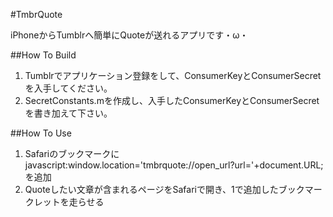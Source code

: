 #TmbrQuote

iPhoneからTumblrへ簡単にQuoteが送れるアプリです・ω・  

##How To Build
1. Tumblrでアプリケーション登録をして、ConsumerKeyとConsumerSecretを入手してください。
2. SecretConstants.mを作成し、入手したConsumerKeyとConsumerSecretを書き加えて下さい。

##How To Use
1. Safariのブックマークに javascript:window.location='tmbrquote://open_url?url='+document.URL; を追加
2. Quoteしたい文章が含まれるページをSafariで開き、1で追加したブックマークレットを走らせる